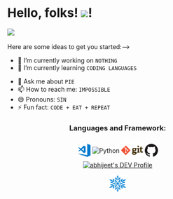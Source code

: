 # Hello, folks! <img src="https://raw.githubusercontent.com/MartinHeinz/MartinHeinz/master/wave.gif" width="30px">!
![](https://github.com/jacktherock/name_logo/blob/main/coollogo_com-24775296.png?raw=true)

Here are some ideas to get you started:-->

- 🔭 I’m currently working on `NOTHING`
- 🌱 I’m currently learning `CODING LANGUAGES`
<!-- 👯 I’m looking to collaborate on ...
- 🤔 I’m looking for help with ...-->
- 💬 Ask me about `PIE`
- 📫 How to reach me: `IMPOSSIBLE`
- 😄 Pronouns: `SIN`
- ⚡ Fun fact: `CODE + EAT + REPEAT`

  
<div align="center">
</div>

<div align="center">

<h3>Languages and Framework:</h3>


<img align="center" alt="Visual Studio Code" width="30px" src="https://raw.githubusercontent.com/github/explore/80688e429a7d4ef2fca1e82350fe8e3517d3494d/topics/visual-studio-code/visual-studio-code.png" />
<img align="center" alt="Python" width="30px" src="https://upload.wikimedia.org/wikipedia/commons/thumb/0/0a/Python.svg/240px-Python.svg.png" />
<img align="center" alt="Git" width="50px" src="https://raw.githubusercontent.com/github/explore/80688e429a7d4ef2fca1e82350fe8e3517d3494d/topics/git/git.png" />
<img align="center" alt="GitHub" width="30px" src="https://raw.githubusercontent.com/github/explore/78df643247d429f6cc873026c0622819ad797942/topics/github/github.png" />
</br>

<a href="https://dev.to/jacktherock">
  <img src="https://d2fltix0v2e0sb.cloudfront.net/dev-badge.svg" alt="abhijeet's DEV Profile" height="30" width="30">
</a>

</div>

<div align="center">




  <img align="center" a href='https://archiveprogram.github.com/'><img src='https://raw.githubusercontent.com/acervenky/animated-github-badges/master/assets/acbadge.gif' width='40' height='40'></a>



</div>
